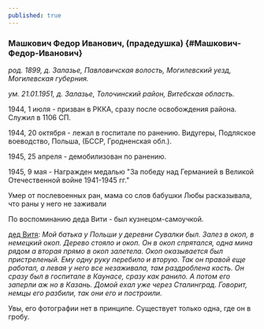 ```yaml
---
published: true
---
```


### Машкович Федор Иванович, (прадедушка)  {#Машкович-Федор-Иванович}

_род. 1899, д. Залазье, Павловичская волость, Могилевский уезд, Могилевская губерния._

_ум. 21.01.1951, д. Залазье, Толочинский район, Витебская область._

1944, 1 июля - призван в РККА, сразу после освобождения района. Служил в 1106 СП.

1944, 20 октября - лежал в госпитале по ранению. Видугеры, Подляское воеводство, Польша, (БССР, Гродненская обл.).

1945, 25 апреля - демобилизован по ранению.

1945, 9 мая - Награжден медалью "За победу над Германией в Великой Отечественной войне 1941-1945 гг."

Умер от послевоенных ран, мама со слов бабушки Любы расказывала, что раны у него не заживали

По воспоминанию деда Вити - был кузнецом-самоучкой.

[дед Витя](#Машкович-Виктор-Федорович):
_Мой батька у Польши у деревни Сувалки был. Залез в окоп, в немецкий окоп. Дерево стояло и окоп. Он в окоп спрятался, одна мина рядом а вторая прямо в окоп залетела. Окоп оказывается был пристреленый. Ему одну руку перебило и вторую. Так он правой еще работал, а левая у него все незаживала, там раздроблена кость. Он сразу был в госпитале в Каунасе, сразу как ранило. А потом его заперли аж но в Казань. Домой ехал уже через Сталинград. Говорит, немцы его разбили, так они его и построили._

Увы, его фотографии нет в принципе. Существует только одна, где он в гробу.
